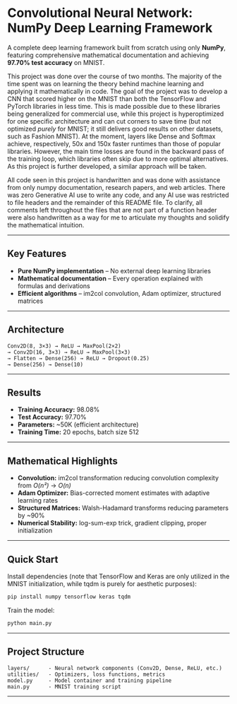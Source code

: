 # Convolutional Neural Network: NumPy Deep Learning Framework

A complete deep learning framework built from scratch using only **NumPy**, featuring comprehensive mathematical documentation and achieving **97.70% test accuracy** on MNIST.

This project was done over the course of two months. The majority of the time spent was on learning the theory behind machine learning and applying it mathematically in code. The goal of the project was to develop a CNN that scored higher on the MNIST than both the TensorFlow and PyTorch libraries in less time. This is made possible due to these libraries being generalized for commercial use, while this project is hyperoptimized for one specific architecture and can cut corners to save time (but not optimized *purely* for MNIST; it still delivers good results on other datasets, such as Fashion MNIST). At the moment, layers like Dense and Softmax achieve, respectively, 50x and 150x faster runtimes than those of popular libraries. However, the main time losses are found in the backward pass of the training loop, which libraries often skip due to more optimal alternatives. As this project is further developed, a similar approach will be taken.

All code seen in this project is handwritten and was done with assistance from only numpy documentation, research papers, and web articles. There was zero Generative AI use to write any code, and any AI use was restricted to file headers and the remainder of this README file. To clarify, all comments left throughout the files that are not part of a function header were also handwritten as a way for me to articulate my thoughts and solidify the mathematical intuition.

 ---

## Key Features

* **Pure NumPy implementation** – No external deep learning libraries
* **Mathematical documentation** – Every operation explained with formulas and derivations
* **Efficient algorithms** – im2col convolution, Adam optimizer, structured matrices

---

## Architecture

```
Conv2D(8, 3×3) → ReLU → MaxPool(2×2)  
→ Conv2D(16, 3×3) → ReLU → MaxPool(3×3)  
→ Flatten → Dense(256) → ReLU → Dropout(0.25)  
→ Dense(256) → Dense(10)
```

---

## Results

* **Training Accuracy:** 98.08%
* **Test Accuracy:** 97.70%
* **Parameters:** ~50K (efficient architecture)
* **Training Time:** 20 epochs, batch size 512

---

## Mathematical Highlights

* **Convolution:** im2col transformation reducing convolution complexity from *O(n²)* → *O(n)*
* **Adam Optimizer:** Bias-corrected moment estimates with adaptive learning rates
* **Structured Matrices:** Walsh-Hadamard transforms reducing parameters by ~90%
* **Numerical Stability:** log-sum-exp trick, gradient clipping, proper initialization

---

## Quick Start

Install dependencies (note that TensorFlow and Keras are only utilized in the MNIST initialization, while tqdm is purely for aesthetic purposes):

```bash
pip install numpy tensorflow keras tqdm
```

Train the model:

```bash
python main.py
```

---

## Project Structure

```plaintext
layers/      - Neural network components (Conv2D, Dense, ReLU, etc.)
utilities/   - Optimizers, loss functions, metrics
model.py     - Model container and training pipeline
main.py      - MNIST training script
```

---

